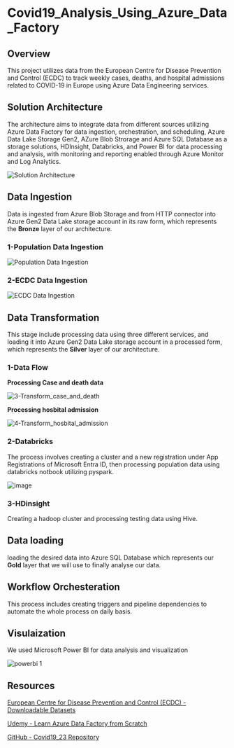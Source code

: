 # Covid19_Analysis_Using_Azure_Data_Factory

## Overview

This project utilizes data from the European Centre for Disease Prevention and Control (ECDC) to track weekly cases, deaths, and hospital admissions related to COVID-19 in Europe using Azure Data Engineering services.

## Solution Architecture

The architecture aims to integrate data from different sources utilizing Azure Data Factory for data ingestion, orchestration, and scheduling, Azure Data Lake Storage Gen2, AZure Blob Strorage and Azure SQL Database as a storage solutions, HDInsight, Databricks, and Power BI for data processing and analysis, with monitoring and reporting enabled through Azure Monitor and Log Analytics.

![Solution Architecture](https://github.com/AliMagdy100/Covid19_Analysis_Using_Azure_Data_Factory/assets/87953057/fdca07db-68e1-4786-823a-d562ef64b172)

## Data Ingestion

Data is ingested from Azure Blob Storage and from HTTP connector into Azure Gen2 Data Lake storage account in its raw form, which represents the **Bronze** layer of our architecture.

### 1-Population Data Ingestion
![Population Data Ingestion](https://github.com/AliMagdy100/Covid19_Analysis_Using_Azure_Data_Factory/assets/87953057/404a7656-64e0-4707-ae40-adffeb960447)

### 2-ECDC Data Ingestion
![ECDC Data Ingestion](https://github.com/AliMagdy100/Covid19_Analysis_Using_Azure_Data_Factory/assets/87953057/ad7adcd4-930a-479f-b775-764f81a48f65)

## Data Transformation

This stage include processing data using three different services, and loading it into Azure Gen2 Data Lake storage account in a processed form, which represents the **Silver** layer of our architecture.

### 1-Data Flow 

**Processing Case and death data**

![3-Transform_case_and_death](https://github.com/AliMagdy100/Covid19_Analysis_Using_Azure_Data_Factory/assets/87953057/d3c457cb-4591-4e72-9c69-962aa0c66839)

**Processing hosbital admission**

![4-Transform_hosbital_admission](https://github.com/AliMagdy100/Covid19_Analysis_Using_Azure_Data_Factory/assets/87953057/f80dd0cc-d4b0-4859-b537-d8889b3413ea)

### 2-Databricks

The process involves creating a cluster and a new registration under App Registrations of Microsoft Entra ID, then processing population data using databricks notbook utilizing pyspark.

![image](https://github.com/AliMagdy100/Covid19_Analysis_Using_Azure_Data_Factory/assets/87953057/47603f99-45a6-49bd-a205-054a99ebf3c1)

### 3-HDinsight

Creating a hadoop cluster and processing testing data using Hive.

## Data loading

loading the desired data into Azure SQL Database which represents our **Gold** layer that we will use to finally analyse our data.

## Workflow Orchesteration

This process includes creating triggers and pipeline dependencies to automate the whole process on daily basis.

## Visulaization 

We used Microsoft Power BI for data analysis and visualization

![powerbi 1](https://github.com/AliMagdy100/Covid19_Analysis_Using_Azure_Data_Factory/assets/87953057/8ddeb692-0759-4105-b58f-69ae5eec34df)


## Resources

[European Centre for Disease Prevention and Control (ECDC) - Downloadable Datasets](https://www.ecdc.europa.eu/en/data/downloadable-datasets)

[Udemy - Learn Azure Data Factory from Scratch](https://www.udemy.com/course/learn-azure-data-factory-from-scratch/?kw=azure+data+factory+fo+da&src=sac)

[GitHub - Covid19_23 Repository](https://github.com/SidEnigma/covid19_23)





